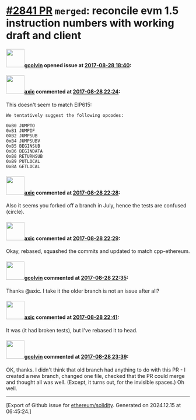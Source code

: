 # [\#2841 PR](https://github.com/ethereum/solidity/pull/2841) `merged`: reconcile evm 1.5 instruction numbers with working draft and client

#### <img src="https://avatars.githubusercontent.com/u/16827129?u=e139d856e3285344ce12dff2050f8149f16f9234&v=4" width="50">[gcolvin](https://github.com/gcolvin) opened issue at [2017-08-28 18:40](https://github.com/ethereum/solidity/pull/2841):



#### <img src="https://avatars.githubusercontent.com/u/20340?v=4" width="50">[axic](https://github.com/axic) commented at [2017-08-28 22:24](https://github.com/ethereum/solidity/pull/2841#issuecomment-325500432):

This doesn't seem to match EIP615:
```
We tentatively suggest the following opcodes:

0xB0 JUMPTO
0xB1 JUMPIF
0XB2 JUMPSUB
0xB4 JUMPSUBV
0xB5 BEGINSUB
0xB6 BEGINDATA
0xB8 RETURNSUB
0xB9 PUTLOCAL
0xBA GETLOCAL
```

#### <img src="https://avatars.githubusercontent.com/u/20340?v=4" width="50">[axic](https://github.com/axic) commented at [2017-08-28 22:28](https://github.com/ethereum/solidity/pull/2841#issuecomment-325501290):

Also it seems you forked off a branch in July, hence the tests are confused (circle).

#### <img src="https://avatars.githubusercontent.com/u/20340?v=4" width="50">[axic](https://github.com/axic) commented at [2017-08-28 22:29](https://github.com/ethereum/solidity/pull/2841#issuecomment-325501449):

Okay, rebased, squashed the commits and updated to match cpp-ethereum.

#### <img src="https://avatars.githubusercontent.com/u/16827129?u=e139d856e3285344ce12dff2050f8149f16f9234&v=4" width="50">[gcolvin](https://github.com/gcolvin) commented at [2017-08-28 22:35](https://github.com/ethereum/solidity/pull/2841#issuecomment-325502474):

Thanks @axic.  I take it the older branch is not an issue after all?

#### <img src="https://avatars.githubusercontent.com/u/20340?v=4" width="50">[axic](https://github.com/axic) commented at [2017-08-28 22:41](https://github.com/ethereum/solidity/pull/2841#issuecomment-325503555):

It was (it had broken tests), but I've rebased it to head.

#### <img src="https://avatars.githubusercontent.com/u/16827129?u=e139d856e3285344ce12dff2050f8149f16f9234&v=4" width="50">[gcolvin](https://github.com/gcolvin) commented at [2017-08-28 23:39](https://github.com/ethereum/solidity/pull/2841#issuecomment-325512652):

OK, thanks.  I didn't think that old branch had anything to do with this PR - I created a new branch, changed one file, checked that the PR could merge and thought all was well.  (Except, it turns out, for the invisible spaces.)  Oh well.


-------------------------------------------------------------------------------



[Export of Github issue for [ethereum/solidity](https://github.com/ethereum/solidity). Generated on 2024.12.15 at 06:45:24.]
